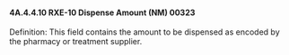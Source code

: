 #### 4A.4.4.10 RXE-10 Dispense Amount (NM) 00323

Definition: This field contains the amount to be dispensed as encoded by the pharmacy or treatment supplier.
